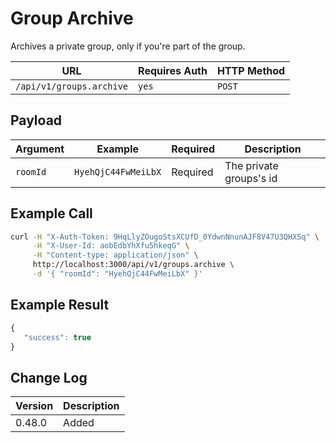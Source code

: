 # Group Archive

Archives a private group, only if you're part of the group.

| URL                      | Requires Auth | HTTP Method |
| ------------------------ | ------------- | ----------- |
| `/api/v1/groups.archive` | `yes`         | `POST`      |

## Payload

| Argument | Example             | Required | Description             |
| -------- | ------------------- | -------- | ----------------------- |
| `roomId` | `HyehQjC44FwMeiLbX` | Required | The private groups's id |

## Example Call

```bash
curl -H "X-Auth-Token: 9HqLlyZOugoStsXCUfD_0YdwnNnunAJF8V47U3QHXSq" \
     -H "X-User-Id: aobEdbYhXfu5hkeqG" \
     -H "Content-type: application/json" \
     http://localhost:3000/api/v1/groups.archive \
     -d '{ "roomId": "HyehQjC44FwMeiLbX" }'
```

## Example Result

```javascript
{
   "success": true
}
```

## Change Log

| Version | Description |
| ------- | ----------- |
| 0.48.0  | Added       |
